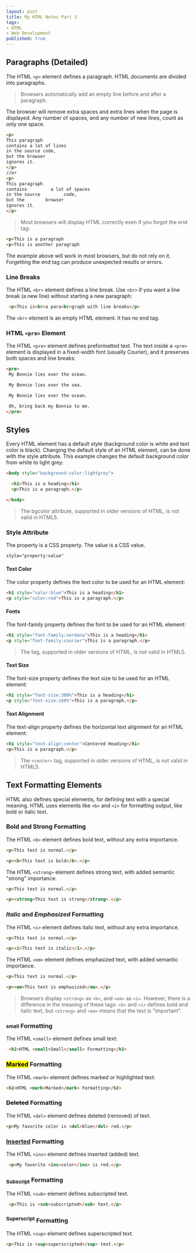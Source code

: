 ```yaml
---
layout: post
title: My HTML Notes Part 3
tags:
- HTML
- Web Development
published: true
---
```


## Paragraphs (Detailed)
The HTML ```<p>``` element defines a paragraph. HTML documents are divided into paragraphs.

> Browsers automatically add an empty line before and after a paragraph.

The browser will remove extra spaces and extra lines when the page is displayed. Any number of spaces, and any number of new lines, count as only one space.

```html
<p>
This paragraph
contains a lot of lines
in the source code,
but the browser
ignores it.
</p>
//or
<p>
This paragraph
contains         a lot of spaces
in the source         code,
but the        browser
ignores it.
</p>
```

> Most browsers will display HTML correctly even if you forget the end tag:

```html
<p>This is a paragraph
<p>This is another paragraph
```
The example above will work in most browsers, but do not rely on it. Forgetting the end tag can produce unexpected results or errors.

### Line Breaks
The HTML ```<br>``` element defines a line break. Use ```<br>``` if you want a line break (a new line) without starting a new paragraph:

```html
 <p>This is<br>a para<br>graph with line breaks</p>
```
The ```<br>``` element is an empty HTML element. It has no end tag.

### HTML ```<pre>``` Element
The HTML ```<pre>``` element defines preformatted text. The text inside a ```<pre>``` element is displayed in a fixed-width font (usually Courier), and it preserves both spaces and line breaks:

```html
<pre>
 My Bonnie lies over the ocean.

 My Bonnie lies over the sea.

 My Bonnie lies over the ocean.

 Oh, bring back my Bonnie to me.
</pre>
```

## Styles
Every HTML element has a default style (background color is white and text color is black). Changing the default style of an HTML element, can be done with the style attribute. This example changes the default background color from white to light grey:

```html
<body style="background-color:lightgrey">

  <h1>This is a heading</h1>
  <p>This is a paragraph.</p>

</body>
```

 > The bgcolor attribute, supported in older versions of HTML, is not valid in HTML5.

### Style Attribute
The property is a CSS property. The value is a CSS value.

```html
style="property:value"
```
#### Text Color
The color property defines the text color to be used for an HTML element:

```html
<h1 style="color:blue">This is a heading</h1>
<p style="color:red">This is a paragraph.</p>
```
#### Fonts
The font-family property defines the font to be used for an HTML element:

```html
<h1 style="font-family:verdana">This is a heading</h1>
<p style="font-family:courier">This is a paragraph.</p>
```
> The <font> tag, supported in older versions of HTML, is not valid in HTML5.

#### Text Size
The font-size property defines the text size to be used for an HTML element:

```html
<h1 style="font-size:300%">This is a heading</h1>
<p style="font-size:160%">This is a paragraph.</p>
```

#### Text Alignment
The text-align property defines the horizontal text alignment for an HTML element:

```html
<h1 style="text-align:center">Centered Heading</h1>
<p>This is a paragraph.</p>
```
>  The ```<center>``` tag, supported in older versions of HTML, is not valid in HTML5.

## Text Formatting Elements
HTML also defines special elements, for defining text with a special meaning. HTML uses elements like ```<b>``` and ```<i>``` for formatting output, like bold or italic text.

### <b>Bold</b> and <strong>Strong</strong> Formatting
The HTML ```<b>``` element defines bold text, without any extra importance.

```html
<p>This text is normal.</p>

<p><b>This text is bold</b>.</p>
```

The HTML ```<strong>``` element defines strong text, with added semantic "strong" importance.

```html
<p>This text is normal.</p>

<p><strong>This text is strong</strong>.</p>
```

### <i>Italic</i> and <em>Emphasized</em> Formatting
The HTML ```<i>``` element defines italic text, without any extra importance.

```html
<p>This text is normal.</p>

<p><i>This text is italic</i>.</p>
```

The HTML ```<em>``` element defines emphasized text, with added semantic importance.

```html
<p>This text is normal.</p>

<p><em>This text is emphasized</em>.</p>
```
> Browsers display ```<strong>``` as ```<b>```, and ```<em>``` as ```<i>```. However, there is a difference in the meaning of these tags: ```<b>``` and ```<i>``` defines bold and italic text, but ```<strong>``` and ```<em>``` means that the text is "important".


### <small>small</small> Formatting
The HTML ```<small>``` element defines small text:

```html
 <h2>HTML <small>Small</small> Formatting</h2>
 ```

### <mark>Marked</mark> Formatting
The HTML ```<mark>``` element defines marked or highlighted text:

```html
<h2>HTML <mark>Marked</mark> Formatting</h2>
```

### <del>Deleted</del> Formatting
The HTML ```<del>``` element defines deleted (removed) of text.

```html
<p>My favorite color is <del>blue</del> red.</p>
```

### <ins>Inserted</ins> Formatting
The HTML ```<ins>``` element defines inserted (added) text.

```html
 <p>My favorite <ins>color</ins> is red.</p>
```

### <sub>Subscript</sub> Formatting
The HTML ```<sub>``` element defines subscripted text.

```html
 <p>This is <sub>subscripted</sub> text.</p>
```

### <sup>Superscript</sup> Formatting
The HTML ```<sup>``` element defines superscripted text.

```html
<p>This is <sup>superscripted</sup> text.</p>
```
